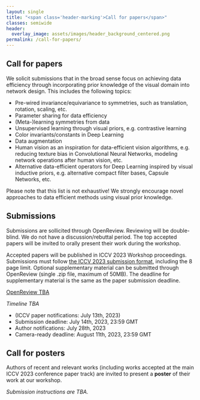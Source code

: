 ```yaml
---
layout: single
title: "<span class='header-marking'>Call for papers</span>"
classes: semiwide
header:
  overlay_image: assets/images/header_background_centered.png
permalink: /call-for-papers/
---
```


## Call for papers

We solicit submissions that in the broad sense focus on achieving data efficiency through incorporating prior knowledge of the visual domain into network design. This includes the following topics:

- Pre-wired invariance/equivariance to symmetries, such as translation, rotation, scaling, etc.
- Parameter sharing for data efficiency
- (Meta-)learning symmetries from data
- Unsupervised learning through visual priors, e.g. contrastive learning
- Color invariants/constants in Deep Learning
- Data augmentation
- Human vision as an inspiration for data-efficient vision algorithms, e.g. reducing texture bias in Convolutional Neural Networks, modeling network operations after human vision, etc.
- Alternative data-efficient operators for Deep Learning inspired by visual inductive priors, e.g. alternative compact filter bases, Capsule Networks, etc.

Please note that this list is not exhaustive! We strongly encourage novel approaches to data efficient methods using visual prior knowledge.

## Submissions

Submissions are sollicited through OpenReview. Reviewing will be double-blind. We do not have a discussion/rebuttal period. The top accepted papers will be invited to orally present their work during the workshop.

Accepted papers will be published in ICCV 2023 Workshop proceedings. Submissions must follow [the ICCV 2023 submission format](https://iccv2023.thecvf.com/submission.guidelines-361600-2-20-16.php), including the 8 page limit. Optional supplementary material can be submitted through OpenReview (single .zip file, maximum of 50MB). The deadline for supplementary material is the same as the paper submission deadline.

<a class='btn btn--large btn--disabled' href=''>OpenReview TBA</a>

<!-- <a class='btn btn--large btn--primary' href='https://openreview.net/group?id=thecvf.com/ECCV/2022/Workshop/VIPriors'>See accepted papers on OpenReview</a> -->

*Timeline TBA*

- (ICCV paper notifications: July 13th, 2023)
- Submission deadline: July 14th, 2023, 23:59 GMT
- Author notifications: July 28th, 2023
- Camera-ready deadline: August 11th, 2023, 23:59 GMT

## Call for posters

Authors of recent and relevant works (including works accepted at the main ICCV 2023 conference paper track) are invited to present a **poster** of their work at our workshop.

*Submission instructions are TBA.*

<!-- Please apply by sending an email to [vipriors-ewi@tudelft.nl](mailto:vipriors-ewi@tudelft.nl) before **September 23rd, 2023**, including your published paper as an attachment. We will judge submissions as they come in, so authors can plan their attendance of the workshop early. -->
